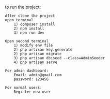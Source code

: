 to run the project:

    After clone the project
    open terminal
        1) composer install
        2) npm install
        3) npm run dev

    Open second terminal
        1) modify env file
        2) php artisan key:generate
        2) php artisan migrate
        3) php artisan db:seed --class=AdminSeeder
        4) php artisan serve

    For admin dashboard:
        Email: admin@gmail.com
        password: 123456

    For normal users:
        Register new user
